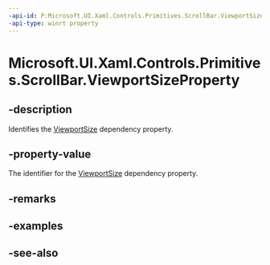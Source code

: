```yaml
---
-api-id: P:Microsoft.UI.Xaml.Controls.Primitives.ScrollBar.ViewportSizeProperty
-api-type: winrt property
---
```


<!-- Property syntax
public Windows.UI.Xaml.DependencyProperty ViewportSizeProperty { get; }
-->

# Microsoft.UI.Xaml.Controls.Primitives.ScrollBar.ViewportSizeProperty

## -description
Identifies the [ViewportSize](scrollbar_viewportsize.md) dependency property.

## -property-value
The identifier for the [ViewportSize](scrollbar_viewportsize.md) dependency property.

## -remarks

## -examples

## -see-also
